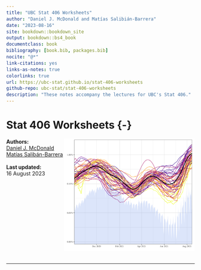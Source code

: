 ```yaml
--- 
title: "UBC Stat 406 Worksheets"
author: "Daniel J. McDonald and Matías Salibián-Barrera"
date: "2023-08-16"
site: bookdown::bookdown_site
output: bookdown::bs4_book
documentclass: book
bibliography: [book.bib, packages.bib]
nocite: "@*"
link-citations: yes
links-as-notes: true
colorlinks: true
url: https://ubc-stat.github.io/stat-406-worksheets
github-repo: ubc-stat/stat-406-worksheets
description: "These notes accompany the lectures for UBC's Stat 406."
---
```



# Stat 406 Worksheets {-}

<img src="cover.png" width="350" height="300" align="right" alt="" class="cover" /> **Authors:**<br>[Daniel J. McDonald](https://dajmcdon.github.io/)<br>[Matías Salibán-Barrera](https://www.stat.ubc.ca/users/matias-salibian-barrera)<br><br>**Last updated:** <br>16 August 2023

<br>
<br>
<br>
<br>
<br>
<br>
<br>
<br>
<br>
<br>
<br>
<br>
<hr>
